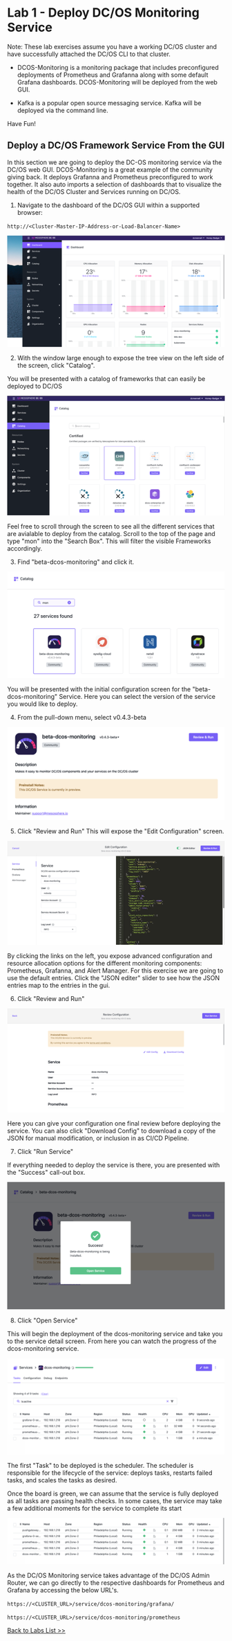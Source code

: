 # Lab 1 - Deploy DC/OS Monitoring Service

Note: These lab exercises assume you have a working DC/OS cluster and have successfully attached the DC/OS CLI to that cluster. 

* DCOS-Monitoring is a monitoring package that includes preconfigured deployments of Prometheus and Grafanna along with some default Grafana dashboards.  DCOS-Monitoring will be deployed from the web GUI.  


* Kafka is a popular open source messaging service.  Kafka will be deployed via the command line.

Have Fun!

## Deploy a DC/OS Framework Service From the GUI
In this section we are going to deploy the DC-OS monitoring service via the DC/OS web GUI.  DCOS-Monitoring is a great example of the community giving back.  It deploys Grafanna and Prometheus preconfigured to work together.  It also auto imports a selection of dashboards that to visualize the health of the DC/OS Cluster and Services running on DC/OS.

1.  Navigate to the dashboard of the DC/OS GUI within a supported browser:

`http://<Cluster-Master-IP-Address-or-Load-Balancer-Name>`

![alt text](screenshots/DASHBOARD.png)

2. With the window large enough to expose the tree view on the left side of the screen, click "Catalog".

You will be presented with a catalog of frameworks that can easily be deployed to DC/OS

![alt text](screenshots/CATALOG.png)

Feel free to scroll through the screen to see all the different services that are avialable to deploy from the catalog.  Scroll to the top of the page and type "mon" into the "Search Box".  This will filter the visible Frameworks accordingly.  

3.  Find "beta-dcos-monitoring" and click it.

![alt text](screenshots/MONITORING.png)

You will be presented with the initial configuration screen for the "beta-dcos-monitoring" Service.  Here you can select the version of the service you would like to deploy.  

4. From the pull-down menu, select v0.4.3-beta

![alt text](screenshots/VERSION.png)

5. Click "Review and Run" This will expose the "Edit Configuration" screen.

![alt text](screenshots/EDIT-CONFIG.png)

By clicking the links on the left, you expose advanced configuration and resource allocation options for the different monitoring components: Prometheus, Grafanna, and Alert Manager.  For this exercise we are going to use the default entries.  Click the "JSON editer" slider to see how the JSON entries map to the entries in the gui.

6.  Click "Review and Run"

![alt text](screenshots/FINAL.png)

Here you can give your configuration one final review before deploying the service.  You can also click "Download Config" to download a copy of the JSON for manual modification, or inclusion in as CI/CD Pipeline.

7. Click "Run Service"

If everything needed to deploy the service is there, you are presented with the "Success" call-out box.

![alt text](screenshots/SUCCESS.png)

8. Click "Open Service"

This will begin the deployment of the dcos-monitoring service and take you to the service detail screen.  From here you can watch the progress of the dcos-monitoring service.

![alt text](screenshots/SERVICE.png)

The first "Task" to be deployed is the scheduler.  The scheduler is responsible for the lifecycle of the service: deploys tasks, restarts failed tasks, and scales the tasks as desired.

Once the board is green, we can assume that the service is fully deployed as all tasks are passing health checks.  In some cases, the service may take a few additional moments for the service to complete its start

![alt text](screenshots/COMPLETE.png)

As the DC/OS Monitoring service takes advantage of the DC/OS Admin Router, we can go directly to the respective dashboards for Prometheus and Grafana by accessing the below URL's.

`https://<CLUSTER_URL>/service/dcos-monitoring/grafana/`

`https://<CLUSTER_URL>/service/dcos-monitoring/prometheus`

[Back to Labs List >>](https://github.com/tbaums/dcos-NUAN-labs/tree/master/labs)